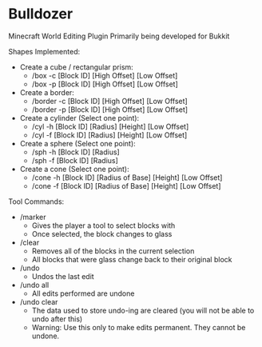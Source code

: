 Bulldozer
=========

Minecraft World Editing Plugin Primarily being developed for Bukkit

Shapes Implemented:
- Create a cube / rectangular prism:
  - /box -c [Block ID] [High Offset] [Low Offset]
  - /box -p [Block ID] [High Offset] [Low Offset]
- Create a border:
  - /border -c [Block ID] [High Offset] [Low Offset]
  - /border -p [Block ID] [High Offset] [Low Offset]
- Create a cylinder (Select one point):
  - /cyl -h [Block ID] [Radius] [Height] [Low Offset]
  - /cyl -f [Block ID] [Radius] [Height] [Low Offset]
- Create a sphere (Select one point):
  - /sph -h [Block ID] [Radius]
  - /sph -f [Block ID] [Radius]
- Create a cone (Select one point):
  - /cone -h [Block ID] [Radius of Base] [Height] [Low Offset]
  - /cone -f [Block ID] [Radius of Base] [Height] [Low Offset]

Tool Commands:
- /marker
  - Gives the player a tool to select blocks with
  - Once selected, the block changes to glass
- /clear
  - Removes all of the blocks in the current selection
  - All blocks that were glass change back to their original block
- /undo
  - Undos the last edit
- /undo all
  - All edits performed are undone
- /undo clear
  - The data used to store undo-ing are cleared (you will not be able to undo after this)
  - Warning: Use this only to make edits permanent. They cannot be undone.

